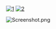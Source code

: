 <a href="https://ibb.co/NjK6SPW"><img src="https://i.ibb.co/hWVRfj2/1.png" alt="1" border="0"></a>
<a href="https://ibb.co/W3M52ks"><img src="https://i.ibb.co/JdGtsvC/2.png" alt="2" border="0"></a>

<img src="/rigodev/iWeather/blob/master/iWeather/Assets.xcassets/sunrise.imageset/sunrise-2.png?raw=true" alt="Screenshot.png">

